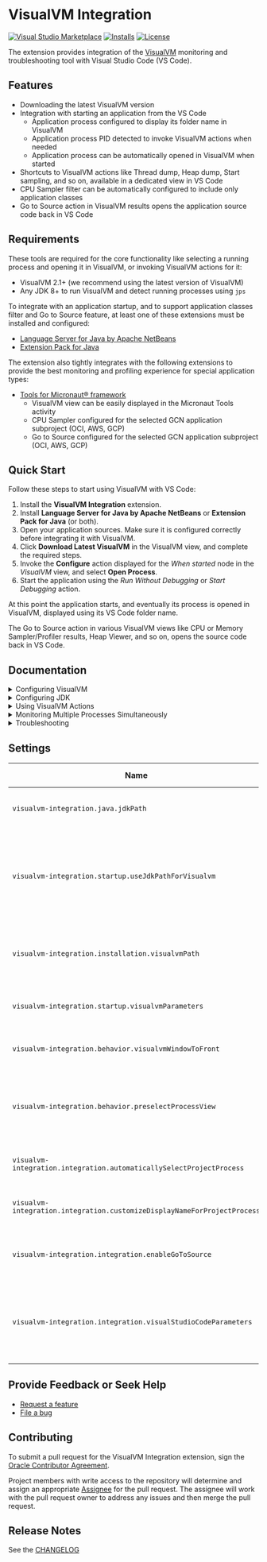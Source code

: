 # VisualVM Integration
[![Visual Studio Marketplace](https://img.shields.io/visual-studio-marketplace/v/oracle-labs-graalvm.visualvm-integration?style=for-the-badge&label=VS%20Marketplace&logo=visual-studio-code)](https://marketplace.visualstudio.com/items?itemName=oracle-labs-graalvm.visualvm-integration)
[![Installs](https://img.shields.io/visual-studio-marketplace/i/oracle-labs-graalvm.visualvm-integration?style=for-the-badge)](https://marketplace.visualstudio.com/items?itemName=oracle-labs-graalvm.visualvm-integration)
[![License](https://img.shields.io/github/license/oracle/gcn-vscode-extensions?style=for-the-badge&logo=upl)](https://github.com/oracle/gcn-vscode-extensions/blob/main/LICENSE.txt)

The extension provides integration of the [VisualVM](https://visualvm.github.io) monitoring and troubleshooting tool with Visual Studio Code (VS Code).

## Features
* Downloading the latest VisualVM version
* Integration with starting an application from the VS Code
  - Application process configured to display its folder name in VisualVM
  - Application process PID detected to invoke VisualVM actions when needed
  - Application process can be automatically opened in VisualVM when started
* Shortcuts to VisualVM actions like Thread dump, Heap dump, Start sampling, and so on, available in a dedicated view in VS Code
* CPU Sampler filter can be automatically configured to include only application classes
* Go to Source action in VisualVM results opens the application source code back in VS Code

## Requirements
These tools are required for the core functionality like selecting a running process and opening it in VisualVM, or invoking VisualVM actions for it:

* VisualVM 2.1+ (we recommend using the latest version of VisualVM)
* Any JDK 8+ to run VisualVM and detect running processes using `jps`

To integrate with an application startup, and to support application classes filter and Go to Source feature, at least one of these extensions must be installed and configured:

* [Language Server for Java by Apache NetBeans](https://marketplace.visualstudio.com/items?itemName=ASF.apache-netbeans-java)
* [Extension Pack for Java](https://marketplace.visualstudio.com/items?itemName=vscjava.vscode-java-pack)

The extension also tightly integrates with the following extensions to provide the best monitoring and profiling experience for special application types:

* [Tools for Micronaut® framework](https://marketplace.visualstudio.com/items?itemName=oracle-labs-graalvm.micronaut-tools)
  - VisualVM view can be easily displayed in the Micronaut Tools activity
  - CPU Sampler configured for the selected GCN application subproject (OCI, AWS, GCP)
  - Go to Source configured for the selected GCN application subproject (OCI, AWS, GCP)

## Quick Start
Follow these steps to start using VisualVM with VS Code:

1. Install the **VisualVM Integration** extension.
2. Install **Language Server for Java by Apache NetBeans** or **Extension Pack for Java** (or both).
3. Open your application sources. Make sure it is configured correctly before integrating it with VisualVM.
4. Click **Download Latest VisualVM** in the VisualVM view, and complete the required steps.
5. Invoke the **Configure** action displayed for the *When started* node in the *VisualVM* view, and select **Open Process**.
6. Start the application using the *Run Without Debugging* or *Start Debugging* action.

At this point the application starts, and eventually its process is opened in VisualVM, displayed using its VS Code folder name.

The Go to Source action in various VisualVM views like CPU or Memory Sampler/Profiler results, Heap Viewer, and so on, opens the source code back in VS Code.

## Documentation

<details>
<summary>Configuring VisualVM</summary>

To download the latest VisualVM release from [https://visualvm.github.io](https://visualvm.github.io), use the **Download Latest VisualVM** action. Depending on the host OS, this will either download a ZIP archive or a macOS disk image (.dmg) file. The ZIP archive will be automatically extracted and registered for the extension. The macOS disk image needs to be installed and registered manually (see the next paragraph).

If an existing local VisualVM installation is already available on the system, or after manually installing a macOS disk image, use the **Select Local VisualVM Installation** action and point to the VisualVM installation directory. The extension supports VisualVM 2.1+, or the corresponding GraalVM component (select the GraalVM installation directory). We recommend using the latest version of VisualVM.

To manually register an existing local VisualVM installation, or to configure specific VisualVM installation for the workspace, use the `visualvm-integration.installation.visualvmPath` property to point to the VisualVM installation directory.

Custom VisualVM startup parameters (such as `--userdir`) including VM arguments (such as `-Xmx...`) can be defined using the `visualvm-integration.startup.visualvmParameters` property.

By default, VisualVM runs using a defined/automatically found local JDK (see the Configuring JDK section). To define a custom JDK for running VisualVM, set the `visualvm-integration.startup.useJdkPathForVisualvm` property to `false`, and use the `--jdkhome` VisualVM startup parameter.
</details>

<details>
<summary>Configuring JDK</summary>

The extension uses a JDK for these purposes:

* Running VisualVM (if not disabled, see the Configuring VisualVM section)
* Detecting locally running processes using the `jps` utility, either when starting an application or for a manual process selection
* For configuring the JDK source roots used by the Go to Source feature

Since VisualVM can run and detect processes using any JDK, the JDK should resolve to the instance which actually runs the application, to make sure the Go to Source action works as expected. The extension searches for values of the following properties and environment variables to detect a necessary JDK, in the following order:

* Properties: `netbeans.jdkhome`, `java.jdt.ls.java.home`, `java.home`, `graalvm.home`
* Environment variables: `JDK_HOME`, `JAVA_HOME`

To override the JDK to be used, or to configure a specific JDK for the workspace, use the `visualvm-integration.java.jdkPath` property to point to a local JDK installation directory.
</details>

<details>
<summary>Using VisualVM Actions</summary>

#### Start VisualVM
*Start VisualVM* (action in the VisualVM view toolbar) starts the VisualVM, or brings its window to front if already running.

#### Process Node
*Select Process* shows a list of all running processes available for monitoring, except of those already being monitored.

*Show in VisualVM* opens the currently selected process in VisualVM, and preselects the defined view. Use the `visualvm-integration.behavior.preselectProcessView` property to define the view to be preselected (use `Current` for no change).

*Stop Monitoring* clears the currently selected process, but does not stop the process or its monitoring in the VisualVM tool.

#### When Started Node
*Configure* defines the action to be taken when a new application process is started by VS Code. When configured, the process can be automatically opened in VisualVM, and a preconfigured sampling or flight recording session can be started.

Note: The *When started* node is only displayed if the automatic application process selection is enabled (`visualvm-integration.integration.automaticallySelectProjectProcess` property is set to `true`), and no process has been selected yet, or it has not been selected manually using the *Select Process* action.

#### Thread Dump Node
*Take Thread Dump* takes a thread dump from a monitored process, and selects its view in VisualVM.

#### Heap Dump Node
*Take Heap Dump* takes a heap dump from a monitored process, and selects its view in VisualVM.

#### CPU Sampler Node
*Start CPU Sampling* starts a new CPU sampling session for a monitored process, and selects its view in VisualVM. The sampling session settings are defined by the *Filter* and *Sampling rate* subnodes.

*Take Snapshot of Sampler Results* takes a snapshot of the collected data, and selects its view in VisualVM.

*Stop Sampling* terminates the current sampling session, and selects its view in VisualVM.

#### Memory Sampler Node
*Start Memory Sampling* starts a new memory sampling session for the monitored process, and selects its view in VisualVM. The sampling session settings are defined by the *Sampling rate* subnode.

*Take Snapshot of Sampler Results* takes a snapshot of the collected data, and selects its view in VisualVM.

*Stop Sampling* terminates the current sampling session, and selects its view in VisualVM.

#### JFR Node
*Start Flight Recording* starts a new flight recording for a monitored process. The flight recorder preset to be used for the recording is defined by the *Settings* subnode.

*Dump Flight Recording Data* dumps the data for the current flight recording, and selects its view in VisualVM.

*Stop Flight Recording* terminates the current flight recording.
</details>

<details>
<summary>Monitoring Multiple Processes Simultaneously</summary>

While monitoring multiple processes at the same time is not a typical scenario, it is supported by the VisualVM Integration extension.

To start monitoring another process using VisualVM, start another application process using the *Run Without Debugging* or *Start Debugging* action, or use the *VisualVM: Select Process* command from the Command Palette.

Note: The *When started* node is not available for a subsequent monitored process, and its respective *Process* node is removed immediately after monitoring of the process has been stopped.
</details>

<details>
<summary>Troubleshooting</summary>

The VisualVM Integration extension customizes the way VS Code runs an application by adding extra VM arguments to the launch configuration. If the application process fails to start, it may be needed to disable these customizations by setting the following properties to `false`:

* `visualvm-integration.integration.automaticallySelectProjectProcess`
* `visualvm-integration.integration.customizeDisplayNameForProjectProcess`

The extension also controls the VisualVM startup parameters. If the VisualVM fails to start, disable or tweak the following properties:

* `visualvm-integration.startup.visualvmParameters`
* `visualvm-integration.startup.useJdkPathForVisualvm`
* `visualvm-integration.integration.enableGoToSource`

In case VisualVM fails to open source code using the Go to Source action in VS Code, or it opens another VS Code window to display the source code, configure the following property:

* `visualvm-integration.integration.visualStudioCodeParameters`

For detailed analysis of any issues when using the extension, see the *VisualVM Integration* log in the VS Code *Output* view. Additionally, see the logs of any other extensions involved, or the *Extension Host* log.

For VisualVM specific troubleshooting, refer to the [VisualVM Troubleshooting Guide](https://visualvm.github.io/troubleshooting.html).
</details>

## Settings

| Name | Description | Default Value |
|---|---|---|
| `visualvm-integration.java.jdkPath` | Path to a local JDK installation directory (leave empty to find automatically) |  |
| `visualvm-integration.startup.useJdkPathForVisualvm` | Use a defined/automatically found local JDK installation to run VisualVM (not applicable if the selected VisualVM installation is a GraalVM component) | `true` |
| `visualvm-integration.installation.visualvmPath` | Path to a local VisualVM 2.1+ installation directory (we recommend using the latest version of VisualVM) |  |
| `visualvm-integration.startup.visualvmParameters` | Optional parameters for starting VisualVM (`--userdir`, `-J-Xmx`, and so on) |  |
| `visualvm-integration.behavior.visualvmWindowToFront` | Bring a VisualVM window to front when invoked with an action in VisualVM | `true` |
| `visualvm-integration.behavior.preselectProcessView` | Preselected view for a process shown in VisualVM (either the Show in VisualVM action, or the Open Process action when started) | Monitor |
| `visualvm-integration.integration.automaticallySelectProjectProcess` | Automatically select a started application process for monitoring | `true` |
| `visualvm-integration.integration.customizeDisplayNameForProjectProcess` | Configure a started application process to display its folder name in VisualVM | `true` |
| `visualvm-integration.integration.enableGoToSource` | Enable opening source code from VisualVM results in VS Code using the Go to Source action | `true` |
| `visualvm-integration.integration.visualStudioCodeParameters` | Optional parameters for invoking VS Code launcher to open source code from VisualVM (`--user-data-dir`, `--extensions-dir`, and so on) |  |

## Provide Feedback or Seek Help

* [Request a feature](https://github.com/oracle/gcn-vscode-extensions/issues/new?labels=enhancement)
* [File a bug](https://github.com/oracle/gcn-vscode-extensions/issues/new?labels=bug)

## Contributing

To submit a pull request for the VisualVM Integration extension, sign the [Oracle Contributor Agreement](http://www.oracle.com/technetwork/community/oca-486395.html).

Project members with write access to the repository will determine and assign an appropriate [Assignee](https://help.github.com/articles/assigning-issues-and-pull-requests-to-other-github-users/) for the pull request. The assignee will work with the pull request owner to address any issues and then merge the pull request.

## Release Notes

See the [CHANGELOG](CHANGELOG.md)
